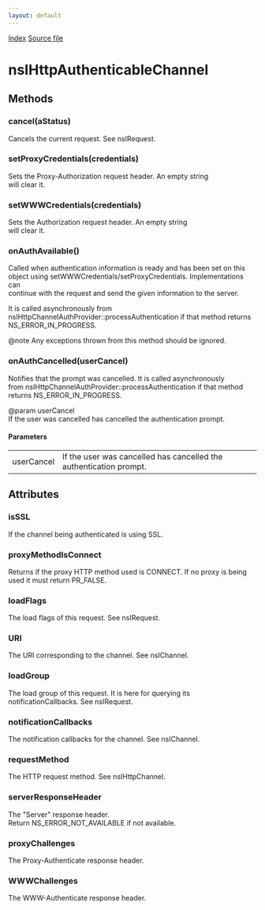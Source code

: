 ```yaml
---
layout: default
---
```

<div id='links'><a href="../index.html">Index</a>
<a href="http://dxr.mozilla.org/mozilla-central/source/netwerk/protocol/http/nsIHttpAuthenticableChannel.idl">Source file</a>
</div>

# nsIHttpAuthenticableChannel #

## Methods ##

### cancel(aStatus) ###
  
Cancels the current request. See nsIRequest.  
  

### setProxyCredentials(credentials) ###
  
Sets the Proxy-Authorization request header. An empty string  
will clear it.  
  

### setWWWCredentials(credentials) ###
  
Sets the Authorization request header. An empty string  
will clear it.  
  

### onAuthAvailable() ###
  
Called when authentication information is ready and has been set on this  
object using setWWWCredentials/setProxyCredentials. Implementations can  
continue with the request and send the given information to the server.  
  
It is called asynchronously from  
nsIHttpChannelAuthProvider::processAuthentication if that method returns  
NS_ERROR_IN_PROGRESS.  
  
@note  Any exceptions thrown from this method should be ignored.  
  

### onAuthCancelled(userCancel) ###
  
Notifies that the prompt was cancelled. It is called asynchronously  
from nsIHttpChannelAuthProvider::processAuthentication if that method  
returns NS_ERROR_IN_PROGRESS.  
  
@param userCancel  
       If the user was cancelled has cancelled the authentication prompt.  
  

#### Parameters ####

<table>

<tr>
<td>userCancel</td>
<td>       If the user was cancelled has cancelled the authentication prompt.  
</td>
</tr>

</table>

## Attributes ##

### isSSL ###
  
If the channel being authenticated is using SSL.  
  

### proxyMethodIsConnect ###
  
Returns if the proxy HTTP method used is CONNECT. If no proxy is being  
used it must return PR_FALSE.  
  

### loadFlags ###
  
The load flags of this request. See nsIRequest.  
  

### URI ###
  
The URI corresponding to the channel. See nsIChannel.  
  

### loadGroup ###
  
The load group of this request. It is here for querying its  
notificationCallbacks. See nsIRequest.  
  

### notificationCallbacks ###
  
The notification callbacks for the channel. See nsIChannel.  
  

### requestMethod ###
  
The HTTP request method. See nsIHttpChannel.  
  

### serverResponseHeader ###
  
The "Server" response header.  
Return NS_ERROR_NOT_AVAILABLE if not available.  
  

### proxyChallenges ###
  
The Proxy-Authenticate response header.  
  

### WWWChallenges ###
  
The WWW-Authenticate response header.  
  
